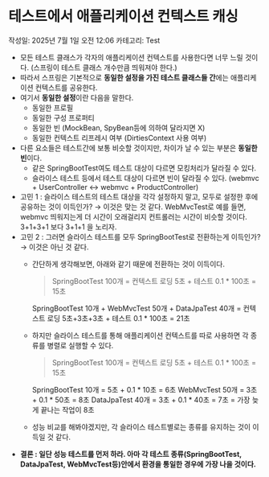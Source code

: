 # 테스트에서 애플리케이션 컨텍스트 캐싱

작성일: 2025년 7월 1일 오전 12:06
카테고리: Test

- 모든 테스트 클래스가 각자의 애플리케이션 컨텍스트를 사용한다면 너무 느릴 것이다. (스프링이 테스트 클래스 개수만큼 띄워져야 한다.)
- 따라서 스프링은 기본적으로 **동일한 설정을 가진 테스트 클래스들 간**에는 애플리케이션 컨텍스트를 공유한다.
- 여기서 **동일한 설정**이란 다음을 말한다.
    - 동일한 프로필
    - 동일한 구성 프로퍼티
    - 동일한 빈 (MockBean, SpyBean등에 의하여 달라지면 X)
    - 동일한 컨텍스트 리프레시 여부 (DirtiesContext 사용 여부)
- 다른 요소들은 테스트간에 보통 비슷할 것이지만, 차이가 날 수 있는 부분은 **동일한 빈**이다.
    - 같은 SpringBootTest여도 테스트 대상이 다르면 모킹처리가 달라질 수 있다.
    - 슬라이스 테스트 등에서 테스트 대상이 다르면 빈이 달라질 수 있다. (webmvc + UserController ↔ webmvc + ProductController)
- 고민 1 : 슬라이스 테스트의 테스트 대상을 각각 설정하지 말고, 모두로 설정한 후에 공유하는 것이 이득인가?
→ 이것은 맞는 것 같다. WebMvcTest로 예를 들면, webmvc 띄워지는게 더 시간이 오래걸리지 컨트롤러는 시간이 비슷할 것이다. 3+1+3+1 보다 3+1+1 을 노리자.
- 고민 2 : 그러면 슬라이스 테스트를 모두 SpringBootTest로 전환하는게 이득인가?
→ 이것은 아닌 것 같다.
    - 간단하게 생각해보면, 아래와 같기 때문에 전환하는 것이 이득이다.
        
        > SpringBootTest 100개
        = 컨텍스트 로딩 5초 + 테스트 0.1 * 100초
        = 15초
        
        SpringBootTest 10개 + WebMvcTest 50개 + DataJpaTest 40개
        = 컨텍스트 로딩 5초+3초+3초 + 테스트 0.1 * 100초
        = 21초
        > 
    - 하지만 슬라이스 테스트를 통해 애플리케이션 컨텍스트를 따로 사용하면 각 종류를 병렬로 실행할 수 있다.
        
        > SpringBootTest 100개
        = 컨텍스트 로딩 5초 + 테스트 0.1 * 100초
        = 15초
        
        SpringBootTest 10개 = 5초 + 0.1 * 10초 = 6초
        WebMvcTest 50개 = 3초 + 0.1 * 50초 = 8초
        DataJpaTest 40개 = 3초 + 0.1 * 40초 = 7초
        = 가장 늦게 끝나는 작업이 8초
        > 
    - 성능 비교를 해봐야겠지만, 각 슬라이스 테스트별로는 종류를 유지하는 것이 이득일 것 같다.
- **결론 : 일단 성능 테스트를 먼저 하라. 아마 각 테스트 종류(SpringBootTest, DataJpaTest, WebMvcTest등)안에서 환경을 통일한 경우에 가장 나을 것이다.**